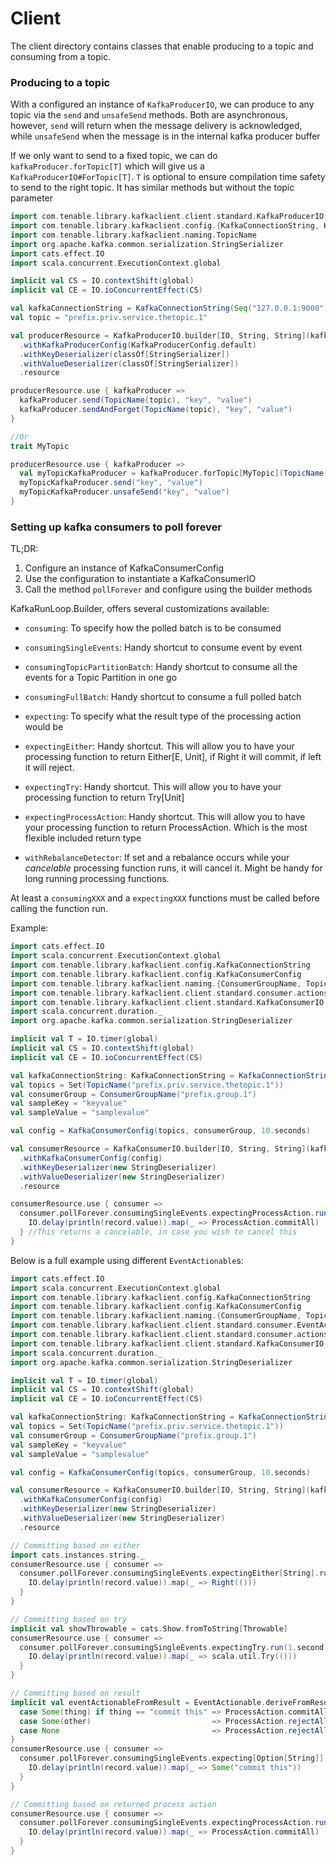# Client
The client directory contains classes that enable producing to a topic and consuming from a topic.

### Producing to a topic
With a configured an instance of `KafkaProducerIO`, we can produce to any topic via the `send` and `unsafeSend`
methods.  Both are asynchronous, however, `send` will return when the message delivery is acknowledged, while `unsafeSend`
when the message is in the internal kafka producer buffer

If we only want to send to a fixed topic, we can do `kafkaProducer.forTopic[T]` which will give us a `KafkaProducerIO#ForTopic[T]`.
`T` is optional to ensure compilation time safety to send to the right topic.
It has similar methods but without the topic parameter

```scala mdoc
import com.tenable.library.kafkaclient.client.standard.KafkaProducerIO
import com.tenable.library.kafkaclient.config.{KafkaConnectionString, KafkaProducerConfig}
import com.tenable.library.kafkaclient.naming.TopicName
import org.apache.kafka.common.serialization.StringSerializer
import cats.effect.IO
import scala.concurrent.ExecutionContext.global

implicit val CS = IO.contextShift(global)
implicit val CE = IO.ioConcurrentEffect(CS)

val kafkaConnectionString = KafkaConnectionString(Seq("127.0.0.1:9000"))
val topic = "prefix.priv.service.thetopic.1"

val producerResource = KafkaProducerIO.builder[IO, String, String](kafkaConnectionString)
  .withKafkaProducerConfig(KafkaProducerConfig.default)
  .withKeyDeserializer(classOf[StringSerializer])
  .withValueDeserializer(classOf[StringSerializer])
  .resource

producerResource.use { kafkaProducer =>
  kafkaProducer.send(TopicName(topic), "key", "value")
  kafkaProducer.sendAndForget(TopicName(topic), "key", "value")
}

//Or
trait MyTopic

producerResource.use { kafkaProducer =>
  val myTopicKafkaProducer = kafkaProducer.forTopic[MyTopic](TopicName(topic))
  myTopicKafkaProducer.send("key", "value")
  myTopicKafkaProducer.unsafeSend("key", "value")
}
```

### Setting up kafka consumers to poll forever

TL;DR:

1) Configure an instance of KafkaConsumerConfig
2) Use the configuration to instantiate a KafkaConsumerIO
3) Call the method `pollForever` and configure using the builder methods

KafkaRunLoop.Builder, offers several customizations available:
- `consuming`: To specify how the polled batch is to be consumed
- `consumingSingleEvents`: Handy shortcut to consume event by event
- `consumingTopicPartitionBatch`: Handy shortcut to consume all the events for a Topic Partition in one go
- `consumingFullBatch`: Handy shortcut to consume a full polled batch

- `expecting`: To specify what the result type of the processing action would be
- `expectingEither`: Handy shortcut. This will allow you to have your processing function to return Either[E, Unit], if Right it will commit, if left it will reject.
- `expectingTry`: Handy shortcut. This will allow you to have your processing function to return Try[Unit]
- `expectingProcessAction`: Handy shortcut. This will allow you to have your processing function to return ProcessAction. Which is the most flexible included return type

- `withRebalanceDetector`: If set and a rebalance occurs while your *cancelable* processing function runs, it will cancel it. Might be handy for long running processing functions.

At least a `consumingXXX` and a `expectingXXX` functions must be called before calling the function run.

Example:

```scala mdoc:compile-only
import cats.effect.IO
import scala.concurrent.ExecutionContext.global
import com.tenable.library.kafkaclient.config.KafkaConnectionString
import com.tenable.library.kafkaclient.config.KafkaConsumerConfig
import com.tenable.library.kafkaclient.naming.{ConsumerGroupName, TopicName}
import com.tenable.library.kafkaclient.client.standard.consumer.actions.ProcessAction
import com.tenable.library.kafkaclient.client.standard.KafkaConsumerIO
import scala.concurrent.duration._
import org.apache.kafka.common.serialization.StringDeserializer

implicit val T = IO.timer(global)
implicit val CS = IO.contextShift(global)
implicit val CE = IO.ioConcurrentEffect(CS)

val kafkaConnectionString: KafkaConnectionString = KafkaConnectionString(Seq("127.0.0.1:9"))
val topics = Set(TopicName("prefix.priv.service.thetopic.1"))
val consumerGroup = ConsumerGroupName("prefix.group.1")
val sampleKey = "keyvalue"
val sampleValue = "samplevalue"

val config = KafkaConsumerConfig(topics, consumerGroup, 10.seconds)

val consumerResource = KafkaConsumerIO.builder[IO, String, String](kafkaConnectionString)
  .withKafkaConsumerConfig(config)
  .withKeyDeserializer(new StringDeserializer)
  .withValueDeserializer(new StringDeserializer)
  .resource

consumerResource.use { consumer =>
  consumer.pollForever.consumingSingleEvents.expectingProcessAction.run(1.second) { record =>
    IO.delay(println(record.value)).map(_ => ProcessAction.commitAll)
  } //This returns a cancelable, in case you wish to cancel this
}
```

Below is a full example using different `EventActionable`s:

```scala mdoc:compile-only
import cats.effect.IO
import scala.concurrent.ExecutionContext.global
import com.tenable.library.kafkaclient.config.KafkaConnectionString
import com.tenable.library.kafkaclient.config.KafkaConsumerConfig
import com.tenable.library.kafkaclient.naming.{ConsumerGroupName, TopicName}
import com.tenable.library.kafkaclient.client.standard.consumer.EventActionable
import com.tenable.library.kafkaclient.client.standard.consumer.actions.ProcessAction
import com.tenable.library.kafkaclient.client.standard.KafkaConsumerIO
import scala.concurrent.duration._
import org.apache.kafka.common.serialization.StringDeserializer

implicit val T = IO.timer(global)
implicit val CS = IO.contextShift(global)
implicit val CE = IO.ioConcurrentEffect(CS)

val kafkaConnectionString: KafkaConnectionString = KafkaConnectionString(Seq("127.0.0.1:9"))
val topics = Set(TopicName("prefix.priv.service.thetopic.1"))
val consumerGroup = ConsumerGroupName("prefix.group.1")
val sampleKey = "keyvalue"
val sampleValue = "samplevalue"

val config = KafkaConsumerConfig(topics, consumerGroup, 10.seconds)

val consumerResource = KafkaConsumerIO.builder[IO, String, String](kafkaConnectionString)
  .withKafkaConsumerConfig(config)
  .withKeyDeserializer(new StringDeserializer)
  .withValueDeserializer(new StringDeserializer)
  .resource

// Committing based on either
import cats.instances.string._
consumerResource.use { consumer =>
  consumer.pollForever.consumingSingleEvents.expectingEither[String].run(1.second) { record =>
    IO.delay(println(record.value)).map(_ => Right(()))
  }
}

// Committing based on try
implicit val showThrowable = cats.Show.fromToString[Throwable]
consumerResource.use { consumer =>
  consumer.pollForever.consumingSingleEvents.expectingTry.run(1.second) { record =>
    IO.delay(println(record.value)).map(_ => scala.util.Try(()))
  }
}

// Committing based on result
implicit val eventActionableFromResult = EventActionable.deriveFromResult[Option[String]] {
  case Some(thing) if thing == "commit this" => ProcessAction.commitAll
  case Some(other)                           => ProcessAction.rejectAll(other)
  case None                                  => ProcessAction.rejectAll("nope")
}
consumerResource.use { consumer =>
  consumer.pollForever.consumingSingleEvents.expecting[Option[String]].run(1.second) { record =>
    IO.delay(println(record.value)).map(_ => Some("commit this"))
  }
}

// Committing based on returned process action
consumerResource.use { consumer =>
  consumer.pollForever.consumingSingleEvents.expectingProcessAction.run(1.second) { record =>
    IO.delay(println(record.value)).map(_ => ProcessAction.commitAll)
  }
}
```
